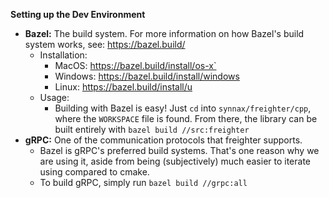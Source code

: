 **Setting up the Dev Environment**

* **Bazel:** The build system. For more information on how Bazel's build system works, see: https://bazel.build/
  * Installation:
    * MacOS: https://bazel.build/install/os-x`
    * Windows: https://bazel.build/install/windows
    * Linux: https://bazel.build/install/u
  * Usage:
    * Building with Bazel is easy! Just `cd` into `synnax/freighter/cpp`, where the `WORKSPACE` file is found. From there, the library can be built entirely with `bazel build //src:freighter`
* **gRPC:** One of the communication protocols that freighter supports.
  * Bazel is gRPC's preferred build systems. That's one reason why we are using it, aside from being (subjectively) much easier to iterate using compared to cmake.
  * To build gRPC, simply run `bazel build //grpc:all`
